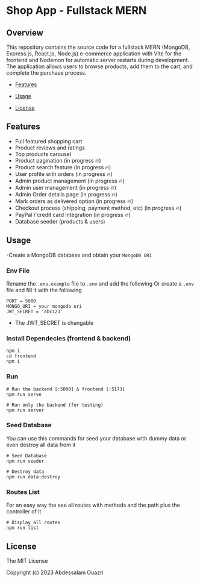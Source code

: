 # Shop App - Fullstack MERN 

## Overview

This repository contains the source code for a fullstack MERN (MongoDB, Express.js, React.js, Node.js) e-commerce application with Vite for the frontend and Nodemon for automatic server restarts during development. The application allows users to browse products, add them to the cart, and complete the purchase process.

- [Features](#features)
- [Usage](#Usage)

- [License](#license)

## Features

- Full featured shopping cart
- Product reviews and ratings
- Top products carousel
- Product pagination (in progress 🔥)
- Product search feature (in progress 🔥)
- User profile with orders (in progress 🔥)
- Admin product management (in progress 🔥)
- Admin user management (in progress 🔥)
- Admin Order details page (in progress 🔥)
- Mark orders as delivered option (in progress 🔥)
- Checkout process (shipping, payment method, etc) (in progress 🔥)
- PayPal / credit card integration (in progress 🔥)
- Database seeder (products & users) 

## Usage
-Create a MongoDB database and obtain your `MongoDB URI`
### Env File
Rename the `.env.example` file to `.env` and add the following
Or
create a `.env` file and fill it with the following 
```
PORT = 5000
MONGO_URI = your mongodb uri
JWT_SECRET = 'abc123'

``` 
+ The JWT_SECRET is changable 

### Install Dependecies (frontend & backend)

```
npm i 
cd frontend
npm i

``` 
### Run

```
# Run the backend [:5000] & frontend [:5173]
npm run serve

# Run only the backend (for testing)
npm run server

``` 
### Seed Database
You can use this commands for seed your database with dummy data or even destroy all data from it 
```
# Seed Database 
npm run seeder

# Destroy data 
npm run data:destroy

``` 
### Routes List
For an easy way the see all routes with methods and the path plus the controller of it 

```
# Display all routes
npm run list

``` 


## License

The MIT License

Copyright (c) 2023 Abdessalam Ouazri